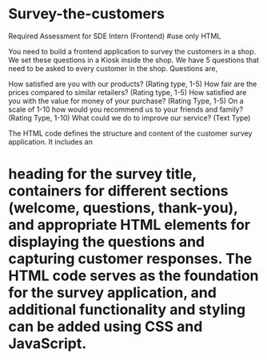 # Survey-the-customers


Required Assessment for SDE Intern (Frontend) #use only HTML

You need to build a frontend application to survey the customers in a shop. We set these questions in a Kiosk inside the shop. We have 5 questions that need to be asked to every customer in the shop. Questions are,

How satisfied are you with our products? (Rating type, 1-5)
How fair are the prices compared to similar retailers? (Rating type, 1-5)
How satisfied are you with the value for money of your purchase? (Rating Type, 1-5)
On a scale of 1-10 how would you recommend us to your friends and family? (Rating Type, 1-10)
What could we do to improve our service? (Text Type)

The HTML code defines the structure and content of the customer survey application. It includes an <h1> heading for the survey title, <div> containers for different sections (welcome, questions, thank-you), and appropriate HTML elements for displaying the questions and capturing customer responses. The HTML code serves as the foundation for the survey application, and additional functionality and styling can be added using CSS and JavaScript.
